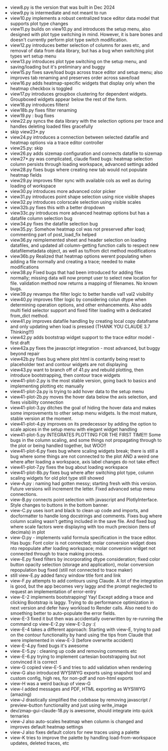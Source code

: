 - view8.py is the version that was built in Dec 2024
- view9.py is intermediate and not meant to run
- view10.py implements a robust centralized trace editor data model that supports plot type changes
- view11.py builds on view10.py and introduces the setup menu, also designed with plot type switching in mind. However, it is bare bones and doesn't currently perform plot type switch modification.
- view12.py introduces better selection of columns for axes etc, and removal of data from data library, but has a bug when switching plot types wrt setup menu
- view13.py introduces plot type switching on the setup menu, and saving/loading but it's preliminary and buggy
- view15.py fixes save/load bugs across trace editor and setup menu; also improves tab renaming and preserves order across save/load
- view16.py adds heatmap-specific widgets that display only when the heatmap checkbox is toggled
- view17.py introduces groupbox clustering for dependent widgets. Groupboxed widgets appear below the rest of the form.
- view18.py introduces filters!
- view18b.py fixes filter renaming
- view19.py : bug fixes
- view22.py syncs the data library with the selection options per trace and handles deleting loaded files gracefully
- skip view23*.py
- view24.py introduces a connection between selected datafile and heatmap options via a trace editor controller
- view25.py: skip
- view26.py adds sizemap configuration and connects datafile to sizemap
- view27*.py was complicated, claude fixed bugs: heatmap selection column persists through loading workspace, advanced settings added
- view28.py fixes bugs where creating new tab would not populate heatmap fields
- view29.py improves filter sync with available cols as well as during loading of workspace
- view30.py introduces more advanced color picker
- view31.py introduces point shape selection using nice visible shapes
- view32.py introduces colorscale selection using visible scales
- view32b.py fixes this with a better dropdown
- view33c.py introduces more advanced heatmap options but has a datafile column selection bug
- view34.py fixes the datafile selection bug
- view35.py: Somehow heatmap col was not preserved after load; commenting part of post_load_fix helped
- view36.py reimplemented sheet and header selection on loading datafiles, and updated all column-getting function calls to respect new datafilemetadata object, as well as to/from dict method modifications
- view36b.py Realized that heatmap options werent populating when adding a file normally and creating a trace; needed to make modifications
- view38.py Fixed bugs that had been introduced for adding files normally; missing data will now prompt user to select new location for file. validation method now returns a mapping of filenames. No known bugs.
- view39.py revamps the filter logic to better handle val1 val2 visibility
- view40.py improves filter logic by considering colun dtype when determining operation options, and other enhancements. Also adds multi field selector support and fixed filter loading with a dedicated from_dict method.
- view41.py improves datafile handling by creating local copy dataframe and only updating when load is pressed (THANK YOU CLAUDE 3.7 Thinking!!!)
- view42.py adds bootstrap widget support to the trace editor model - first draft
- view42a.py fixes the javascript integration - most advanced, but buggy beyond repair
- view42b.py fixes bug where plot html is contantly being reset to placeholder text and contour widgets are not displaying
- view43.py want to branch off of 41.py and rebuild plotting, then introduce bootstrapping, then contour trace widgets
- view41-plot-2.py is the most stable version, going back to basics and implementing plotting etc manually
- view41-plot-2a.py is trying to add hover data to the setup menu
- view41-plot-2b.py moves the hover data below the axis selection, and fixes visibility connection
- view41-plot-3.py ditches the goal of hiding the hover data and makes some improvements to other setup menu widgets. Is the most mature, stable version at the moment.
- view41-plot-4.py improves on its predecessor by adding the option to scale apices in the setup menu with elegant widget handling
- view41-plot-5.py INTEGRATES PLOTTING FOR THE FIRST TIME!!! Some bugs in the column scaling, and some things not propagating through to the plot or being handled together, but WOO!!
- view41-plot-6.py fixes bug where scaling widgets break; there is still a bug where some things are not connected to the plot AND a weird one where after loading a workspace, axis label changes do not take effect
- view41-plot-7.py fixes the bug about loading workspace
- view41-plot-8b.py fixes bug where after switching plot type, column scaling widgets for old plot type still showed
- view-A.py : naming had gotten messy; starting fresh with this version. Future versions will increment the letter. Fixed advanced setup menu connections.
- view-B.py connects point selection with javascript and PlotlyInterface. Style changes to buttons in the bottom banner.
- view-C.py uses isort and black to clean up code and imports, and docformatter to handle long docstrings and comments. Fixes bug where column scaling wasn't getting included in the save file. And fixed bug where scale factors were displaying with too much precision (tens of decimals) in plot
- view-D.py - implements valid formula specification in the trace editor. Has bugs: Font color is not connected; molar conversion widget does nto repopulate after loading workspace; molar conversion widget not connected through to trace making process.
- view-E.py fixed filters by incorporating dtype consideration; fixed color button opacity selection (storage and application), molar conversion repopulation bug fixed (still not connected to trace maker)
- still view-E.py added fancy window title font and link
- view-F.py attempts to add contours using Claude. A lot of the integration is good, but the app becomes very laggy and the prompt neglected to request an implementation of error-entry
- view-E-2 implements bootstrapping! Yay! Except adding a trace and clicking Bootstrap is laggy. Trying to do performance optimization in next version and defer havy workload to Render calls. Also need to do smoething better to auto-populate the error fields.
- view-E-3 fixed it but then was accidentally overwritten by re-running the command cp view-E-2.py view-E-3.py :(
- view-E-4 takes a different approach: Starting with view-E, trying to pad on the contour functionality by hand using the tips from Claude that were implemented in view-E-3 (before overwrite accident)
- view-E-4.py fixed bugs it's awesome
- view-E-5.py : cleaning up code and removing comments etc
- view-E-6.py trying to implement cartesian bootstrapping but not convinced it is correct
- view-G copied view-E-5 and tries to add validation when rendering
- view-G also introduced WYSIWYG exports using snapshot tool and custom config, high res, for non-pdf and non-html exports
- view-H was a weird backup of view-G
- view-I added messages and PDF, HTML exporting as WYSIWYG (amazing)
- view-J drastically simplified the codebase by removing javascript / preview-button functionality and just using write_image
- dev/zmap-gui-claude-18.py is awesome, should integrate into quick ternaries
- view-J also auto-scales heatmap when column is changed and improves default heatmap settings
- view-J also fixes default colors for new traces using a palette
- view-K tries to improve the palette by handling load-from-workspace updates, deleted traces, etc

